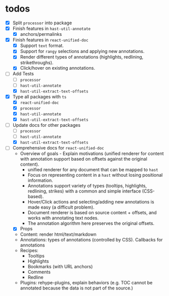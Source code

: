 # todos

- [x] Split `processor` into package
- [x] Finish features in `hast-util-annotate`
	- [x] anchors/permalinks
- [x] Finish features in `react-unified-doc`
	- [x] Support `text` format.
  -[x] Support for `rangy` selections and applying new annotations.
  -[x] Render different types of annotations (highlights, redlining, strikethroughs).
  -[x] Click/hover on existing annotations.
- [ ] Add Tests
	- [ ] `processor`
	- [ ] `hast-util-annotate`
	- [x] `hast-util-extract-text-offsets`
- [x] Type all packages with `ts`
	- [x] `react-unified-doc`
	- [x] `processor`
	- [x] `hast-util-annotate`
	- [x] `hast-util-extract-text-offsets`
- [ ] Update docs for other packages
	- [ ] `processor`
	- [ ] `hast-util-annotate`
	- [x] `hast-util-extract-text-offsets`
- [ ] Comprehensive docs for `react-unified-doc`
  - Overview of goals
		- Explain motivations (unified renderer for content with annotation support based on offsets against the original content).
    - unified renderer for any document that can be mapped to `hast`
    - Focus on representing content in a `hast` without losing positional information.
    - Annotations support variety of types (tooltips, highlights, redlining, strikes) with a common and simple interface (CSS-based).
    - Hover/Click actions and selecting/adding new annotations is made easy (a difficult problem).
    - Document renderer is based on source content + offsets, and works with annotating text nodes.
    - The annotation algorithm here preserves the original offsets.
  - [x] Props
  - Content: render html/text/markdown
  - Annotations: types of annotations (controlled by CSS). Callbacks for annotations
  - Recipes:
    - Tooltips
    - Highlights
    - Bookmarks (with URL anchors)
    - Comments
    - Redline
  - Plugins: rehype-plugins, explain behaviors (e.g. TOC cannot be annotated because the data is not part of the source.)

<!-- Links -->

[unified]: https://unifiedjs.com/
